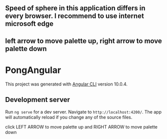 ## Speed of sphere in this application differs in every browser. I recommend to use internet microsoft edge
## left arrow to move palette up, right arrow to move palette down

# PongAngular

This project was generated with [Angular CLI](https://github.com/angular/angular-cli) version 10.0.4.

## Development server

Run `ng serve` for a dev server. Navigate to `http://localhost:4200/`. The app will automatically reload if you change any of the source files.

click LEFT ARROW to move palette up and RIGHT ARROW to move palette down 
